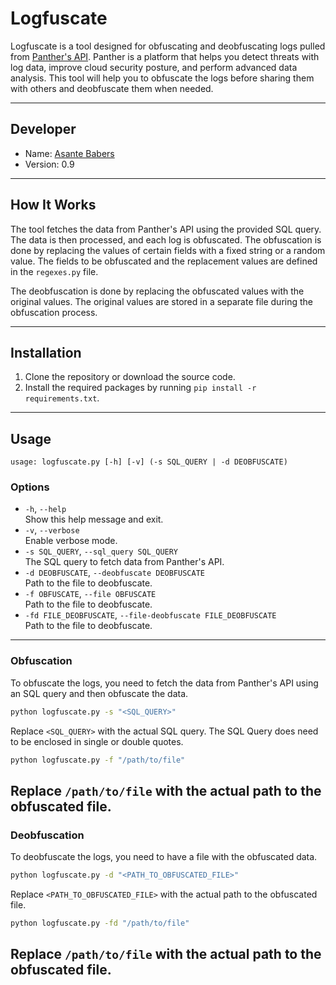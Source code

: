 # Logfuscate

Logfuscate is a tool designed for obfuscating and deobfuscating logs pulled from [Panther's API](https://docs.panther.com/panther-developer-workflows/api/operations/data-lake-queries). Panther is a platform that helps you detect threats with log data, improve cloud security posture, and perform advanced data analysis. This tool will help you to obfuscate the logs before sharing them with others and deobfuscate them when needed.

---

## Developer

- Name: [Asante Babers](https://atbabers.com/)
- Version: 0.9

---

## How It Works

The tool fetches the data from Panther's API using the provided SQL query. The data is then processed, and each log is obfuscated. The obfuscation is done by replacing the values of certain fields with a fixed string or a random value. The fields to be obfuscated and the replacement values are defined in the `regexes.py` file.

The deobfuscation is done by replacing the obfuscated values with the original values. The original values are stored in a separate file during the obfuscation process.

---

## Installation

1. Clone the repository or download the source code.
2. Install the required packages by running `pip install -r requirements.txt`.

---

## Usage
```
usage: logfuscate.py [-h] [-v] (-s SQL_QUERY | -d DEOBFUSCATE)
```

### Options
- `-h`, `--help`  
  Show this help message and exit.
- `-v`, `--verbose`  
  Enable verbose mode.
- `-s SQL_QUERY`, `--sql_query SQL_QUERY`  
  The SQL query to fetch data from Panther's API.
- `-d DEOBFUSCATE`, `--deobfuscate DEOBFUSCATE`  
  Path to the file to deobfuscate.
- `-f OBFUSCATE`, `--file OBFUSCATE`  
  Path to the file to deobfuscate.
- `-fd FILE_DEOBFUSCATE`, `--file-deobfuscate FILE_DEOBFUSCATE`  
  Path to the file to deobfuscate.

---

### Obfuscation

To obfuscate the logs, you need to fetch the data from Panther's API using an SQL query and then obfuscate the data.

```bash
python logfuscate.py -s "<SQL_QUERY>"
```

Replace `<SQL_QUERY>` with the actual SQL query. The SQL Query does need to be enclosed in single or double quotes.

```bash
python logfuscate.py -f "/path/to/file"
```

Replace `/path/to/file` with the actual path to the obfuscated file.
---

### Deobfuscation

To deobfuscate the logs, you need to have a file with the obfuscated data.

```bash
python logfuscate.py -d "<PATH_TO_OBFUSCATED_FILE>"
```

Replace `<PATH_TO_OBFUSCATED_FILE>` with the actual path to the obfuscated file.

```bash
python logfuscate.py -fd "/path/to/file"
```

Replace `/path/to/file` with the actual path to the obfuscated file.
---

